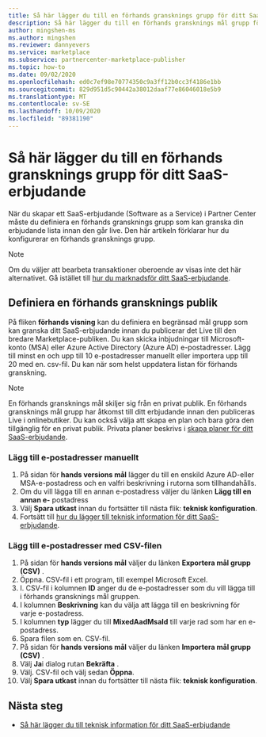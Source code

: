 ```yaml
---
title: Så här lägger du till en förhands gransknings grupp för ditt SaaS-erbjudande på Microsofts kommersiella marknads plats
description: Så här lägger du till en förhands gransknings mål grupp för SaaS-erbjudandet (Software as a Service) i Microsoft Partner Center.
author: mingshen-ms
ms.author: mingshen
ms.reviewer: dannyevers
ms.service: marketplace
ms.subservice: partnercenter-marketplace-publisher
ms.topic: how-to
ms.date: 09/02/2020
ms.openlocfilehash: ed0c7ef98e70774350c9a3ff12b0cc3f4186e1bb
ms.sourcegitcommit: 829d951d5c90442a38012daaf77e86046018e5b9
ms.translationtype: MT
ms.contentlocale: sv-SE
ms.lasthandoff: 10/09/2020
ms.locfileid: "89381190"
---
```

# <a name="how-to-add-a-preview-audience-for-your-saas-offer"></a>Så här lägger du till en förhands gransknings grupp för ditt SaaS-erbjudande

När du skapar ett SaaS-erbjudande (Software as a Service) i Partner Center måste du definiera en förhands gransknings grupp som kan granska din erbjudande lista innan den går live. Den här artikeln förklarar hur du konfigurerar en förhands gransknings grupp.

> [!NOTE]
> Om du väljer att bearbeta transaktioner oberoende av visas inte det här alternativet. Gå istället till [hur du marknadsför ditt SaaS-erbjudande](create-new-saas-offer-marketing.md).

## <a name="define-a-preview-audience"></a>Definiera en förhands gransknings publik

På fliken **förhands visning** kan du definiera en begränsad mål grupp som kan granska ditt SaaS-erbjudande innan du publicerar det Live till den bredare Marketplace-publiken. Du kan skicka inbjudningar till Microsoft-konto (MSA) eller Azure Active Directory (Azure AD) e-postadresser. Lägg till minst en och upp till 10 e-postadresser manuellt eller importera upp till 20 med en. csv-fil. Du kan när som helst uppdatera listan för förhands granskning.

> [!NOTE]
> En förhands gransknings mål skiljer sig från en privat publik. En förhands gransknings mål grupp har åtkomst till ditt erbjudande innan den publiceras Live i onlinebutiker. Du kan också välja att skapa en plan och bara göra den tillgänglig för en privat publik. Privata planer beskrivs i [skapa planer för ditt SaaS-erbjudande](create-new-saas-offer-plans.md).

### <a name="add-email-addresses-manually"></a>Lägg till e-postadresser manuellt

1. På sidan för **hands versions mål** lägger du till en enskild Azure AD-eller MSA-e-postadress och en valfri beskrivning i rutorna som tillhandahålls.
1. Om du vill lägga till en annan e-postadress väljer du länken **Lägg till en annan e-** postadress
1. Välj **Spara utkast** innan du fortsätter till nästa flik: **teknisk konfiguration**.
1. Fortsätt till [hur du lägger till teknisk information för ditt SaaS-erbjudande](create-new-saas-offer-technical.md).

### <a name="add-email-addresses-using-the-csv-file"></a>Lägg till e-postadresser med CSV-filen

1. På sidan för **hands versions mål** väljer du länken **Exportera mål grupp (CSV)** .
1. Öppna. CSV-fil i ett program, till exempel Microsoft Excel.
1. I. CSV-fil i kolumnen **ID** anger du de e-postadresser som du vill lägga till i förhands gransknings mål gruppen.
1. I kolumnen **Beskrivning** kan du välja att lägga till en beskrivning för varje e-postadress.
1. I kolumnen **typ** lägger du till **MixedAadMsaId** till varje rad som har en e-postadress.
1. Spara filen som en. CSV-fil.
1. På sidan för **hands versions mål** väljer du länken **Importera mål grupp (CSV)** .
1. Välj **Ja**i dialog rutan **Bekräfta** .
1. Välj. CSV-fil och välj sedan **Öppna**.
1. Välj **Spara utkast** innan du fortsätter till nästa flik: **teknisk konfiguration**.

## <a name="next-steps"></a>Nästa steg

- [Så här lägger du till teknisk information för ditt SaaS-erbjudande](create-new-saas-offer-technical.md)
